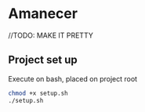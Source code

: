 # Amanecer

//TODO: MAKE IT PRETTY

## Project set up

Execute on bash, placed on project root

```bash
chmod +x setup.sh
./setup.sh
```

